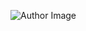 ![Author Image]( )                                                                                             
>
